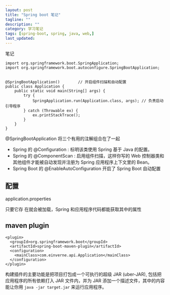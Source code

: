 ```yaml
---
layout: post
title: "Spring boot 笔记"
tagline: ""
description: ""
category: 学习笔记
tags: [spring-boot, spring, java, web,]
last_updated:
---
```


笔记

    import org.springframework.boot.SpringApplication;
    import org.springframework.boot.autoconfigure.SpringBootApplication;


    @SpringBootApplication()        // 开启组件扫描和自动配置
    public class Application {
        public static void main(String[] args) {
            try {
                SpringApplication.run(Application.class, args); // 负责启动引导程序
            } catch (Throwable ex) {
                ex.printStackTrace();
            }
        }
    }

@SpringBootApplication 将三个有用的注解组合在了一起

- Spring 的 @Configuration : 标明该类使用 Spring 基于 Java 的配置。
- Spring 的 @ComponentScan : 启用组件扫描，这样你写的 Web 控制器类和其他组件才能被自动发现并注册为 Spring 应用程序上下文里的 Bean。
- Spring Boot 的 @EnableAutoConfiguration  开启了 Spring Boot 自动配置

## 配置

application.properties

只要它存
在就会被加载，Spring 和应用程序代码都能获取其中的属性

## maven plugin

```
<plugin>
  <groupId>org.springframework.boot</groupId>
  <artifactId>spring-boot-maven-plugin</artifactId>
  <configuration>
    <mainClass>com.einverne.api.Application</mainClass>
  </configuration>
</plugin>
```

构建插件的主要功能是把项目打包成一个可执行的超级 JAR (uber-JAR), 包括把应用程序的所有依赖打入 JAR 文件内，并为 JAR 添加一个描述文件，其中的内容能让你用 `java -jar target.jar` 来运行应用程序。

